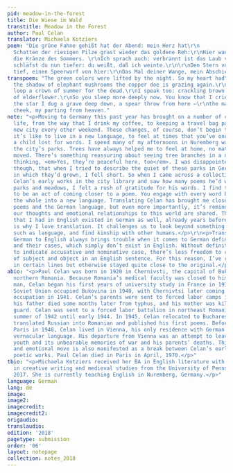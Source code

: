 ```yaml
---
pid: meadow-in-the-forest
title: Die Wiese im Wald
transtitle: Meadow in the Forest
author: Paul Celan
translator: Michaela Kotziers
poem: "Die grüne Fahne gehißt hat der Abend: mein Herz hat\r\n                                                         geträumt…\r\n\r\nIm
  Schatten der riesigen Pilze grast wieder das goldene Reh:\r\nHier wand ich den Toten
  die Kränze des Sommers. \r\nIch sprach auch: verbrannt ist das Laub vom Holunder.\r\nSo
  schläfst du nun tiefer: du weißt, daß ich weinte.\r\n\r\nDen Stern vergrub ich sehr
  tief, einen Speerwurf von hier:\r\nDas Mal deiner Wange, mein Abschied vom Himmel."
transpoem: "The green colors were lifted by the night. So my heart had\r\n                                                            dreamt…\r\n\r\nIn
  the shadow of elephant mushrooms the copper doe is grazing again.\r\nHere my hands
  loop a crown of summer for the dead.\r\nI speak too: crackling brown is the sprig
  of elderflower.\r\nSo you sleep more deeply now. You know that I cried.\r\n\r\nFor
  the star I dug a grave deep down, a spear throw from here —\r\nthe mark of your
  cheek, my parting from heaven."
note: "<p>Moving to Germany this past year has brought on a number of changes in my
  life, from the way that I drink my coffee, to keeping a travel bag packed for a
  new city every other weekend. These changes, of course, don’t begin to touch what
  it’s like to live in a new language, to feel at times that you’ve once again become
  a child lost for words. I spend many of my afternoons in Nuremberg walking through
  the city’s parks. Trees have always helped me to feel at home, no matter where I’ve
  moved. There’s something reassuring about seeing tree branches in a new place and
  thinking, <em>Yes, they’re peaceful here, too</em>. I was disappointed to realize,
  though, that when I tried to describe the quiet of these parks in German, the language
  in which they’d grown, I fell short. So when I came across a collection of Paul
  Celan’s early works in the city library and saw how many poems he’d written about
  parks and meadows, I felt a rush of gratitude for his words. I find translation
  to be an act of coming closer to a poem. You engage with every word before carrying
  the whole into a new language. Translating Celan has brought me closer to his individual
  poems and the German language, but even more importantly, it’s reminded me that
  our thoughts and emotional relationships to this world are shared. The impressions
  that I had in English existed in German as well, already years before. And this
  is why I love translation. It challenges us to look beyond something artificial,
  such as language, and find kinship with other humans.</p>\r\n<p>Translating from
  German to English always brings trouble when it comes to German definite articles
  and their cases, which simply don’t exist in English. Without definite articles
  to indicate accusative and nominative case, there’s less freedom to change the order
  of subject and object in an English sentence. For this reason, I’ve reordered words
  in certain lines but otherwise stayed quite close to the original.</p>"
abio: "<p>Paul Celan was born in 1920 in Chernivsti, the capital of Bukovina, formerly
  northern Romania. Because Romania’s medical faculty was closed to him as a Jewish
  man, Celan began his first years of university study in France in 1938–1939. The
  Soviet Union occupied Bukovina in 1940, with Chernivtsi later coming under German
  occupation in 1941. Celan’s parents were sent to forced labor camps in June 1942;
  his father died some months later from typhus, and his mother was killed by an SS
  guard. Celan was sent to a forced labor battalion in northeast Romania from the
  summer of 1942 until early 1944. In 1945, Celan relocated to Bucharest, where he
  translated Russian into Romanian and published his first poems. Before moving to
  Paris in 1948, Celan lived in Vienna, his only residence with German as its exclusive
  vernacular language. His departure from Vienna was an attempt to leave behind his
  youth and its unbearable memories of war and his parents’ deaths. This geographic
  and emotional move is also manifested as a break between Celan’s early and later
  poetic works. Paul Celan died in Paris in April, 1970.</p>"
tbio: "<p>Michaela Kotziers received her BA in English literature with concentrations
  in creative writing and medieval studies from the University of Pennsylvania in
  2017. She is currently teaching English in Nuremberg, Germany.</p>"
language: German
lang: de
image:
image2:
imagecredit:
imagecredit2:
origaudio:
translaudio:
edition: '2018'
pagetype: submission
order: '06'
layout: notepage
collection: notes_2018
---
```

